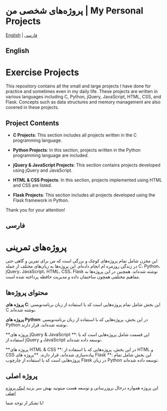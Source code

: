 # پروژه‌های شخصی من | My Personal Projects
[English](#English) | [فارسی](#فارسی)

## English 

# Exercise Projects

This repository contains all the small and large projects I have done for practice and sometimes even in my daily life. These projects are written in various languages ​​including C, Python, jQuery, JavaScript, HTML, CSS, and Flask. Concepts such as data structures and memory management are also covered in these projects.

## Project Contents

- **C Projects**: This section includes all projects written in the C programming language.
  
- **Python Projects**: In this section, projects written in the Python programming language are included.

- **jQuery & JavaScript Projects**: This section contains projects developed using jQuery and JavaScript.

- **HTML & CSS Projects**: In this section, projects implemented using HTML and CSS are listed.

- **Flask Projects**: This section includes all projects developed using the Flask framework in Python.


Thank you for your attention!
<!-- فارسی -->

## فارسی

# پروژه‌های تمرینی

این مخزن شامل تمام پروژه‌های کوچک و بزرگی است که من برای تمرین و گاهی حتی در زندگی روزمره ام انجام داده‌ام. این پروژه‌ها به زبان‌های مختلف از جمله C، Python، jQuery، JavaScript، HTML، CSS، Flask نوشته شده‌اند. همچنین در این پروژه‌ها به مفاهیم مختلفی همچون ساختمان داده و مدیریت حافظه پرداخته شده است.

## محتوای پروژه‌ها

 **پروژه های C**: این بخش شامل تمام پروژه‌هایی است که با استفاده از زبان برنامه‌نویسی C نوشته شده‌اند.
  
 **پروژه های Python**: در این بخش، پروژه‌هایی که با استفاده از زبان برنامه‌نویسی Python نوشته شده‌اند، قرار دارند.

 **پروژه های jQuery & JavaScript **: این قسمت شامل پروژه‌هایی است که با استفاده از jQuery و JavaScript توسعه داده شده‌اند.

 **پروژه های HTML & CSS **: در این بخش، پروژه‌هایی که با استفاده از HTML و CSS پیاده‌سازی شده‌اند، قرار دارند.
 **پروژه های Flask **: این بخش شامل تمام پروژه‌هایی است که با استفاده از چارچوب Flask در زبان Python توسعه داده شده‌اند.


## پروژه اصلی
این پروژه همواره درحال بروزرسانی و توسعه هست میتونید بهش سر بزنید
[لینک پروژه اصلی](https://github.com/SinaNozhatie/My-Projects/tree/main/Final%20project)

با تشکر از توجه شما!

